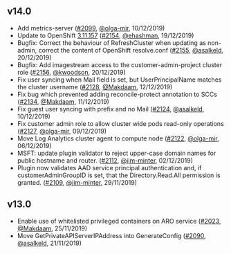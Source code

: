## v14.0

- Add metrics-server ([#2099](https://github.com/openshift/openshift-azure/pull/2099), [@olga-mir](https://github.com/olga-mir), 10/12/2019)
- Update to OpenShift [3.11.157](https://docs.openshift.com/container-platform/3.11/release_notes/ocp_3_11_release_notes.html#ocp-3-11-157) ([#2154](https://github.com/openshift/openshift-azure/pull/2154), [@ehashman](https://github.com/ehashman), 19/12/2019)
- Bugfix: Correct the behaviour of RefreshCluster when updating as non-admin, correct the content of OpenShift resolve.conf ([#2155](https://github.com/openshift/openshift-azure/pull/2155), [@asalkeld](https://github.com/asalkeld), 20/12/2019)
- Bugfix: Add imagestream access to the customer-admin-project cluster role ([#2156](https://github.com/openshift/openshift-azure/pull/2156), [@kwoodson](https://github.com/kwoodson), 20/12/2019)
- Fix user syncing when Mail field is set, but UserPrincipalName matches the cluster username ([#2128](https://github.com/openshift/openshift-azure/pull/2128), [@Makdaam](https://github.com/Makdaam), 12/12/2019)
- Fix bug which prevented adding reconcile-protect annotation to SCCs ([#2134](https://github.com/openshift/openshift-azure/pull/2134), [@Makdaam](https://github.com/Makdaam), 11/12/2019)
- Fix guest user syncing with prefix and no Mail ([#2124](https://github.com/openshift/openshift-azure/pull/2124), [@asalkeld](https://github.com/asalkeld), 10/12/2019)
- Fix customer admin role to allow cluster wide pods read-only operations ([#2127](https://github.com/openshift/openshift-azure/pull/2127), [@olga-mir](https://github.com/olga-mir), 09/12/2019)
- Move Log Analytics cluster agent to compute node ([#2122](https://github.com/openshift/openshift-azure/pull/2122), [@olga-mir](https://github.com/olga-mir), 06/12/2019)
- MSFT: update plugin validator to reject upper-case domain names for public hostname and router. ([#2112](https://github.com/openshift/openshift-azure/pull/2112), [@jim-minter](https://github.com/jim-minter), 02/12/2019)
- Plugin now validates AAD service principal authentication and, if customerAdminGroupID is set, that the Directory.Read.All permission is granted. ([#2109](https://github.com/openshift/openshift-azure/pull/2109), [@jim-minter](https://github.com/jim-minter), 29/11/2019)

## v13.0

- Enable use of whitelisted privileged containers on ARO service ([#2023](https://github.com/openshift/openshift-azure/pull/2023), [@Makdaam](https://github.com/Makdaam), 25/11/2019)
- Move GetPrivateAPIServerIPAddress into GenerateConfig ([#2090](https://github.com/openshift/openshift-azure/pull/2090), [@asalkeld](https://github.com/asalkeld), 21/11/2019)
